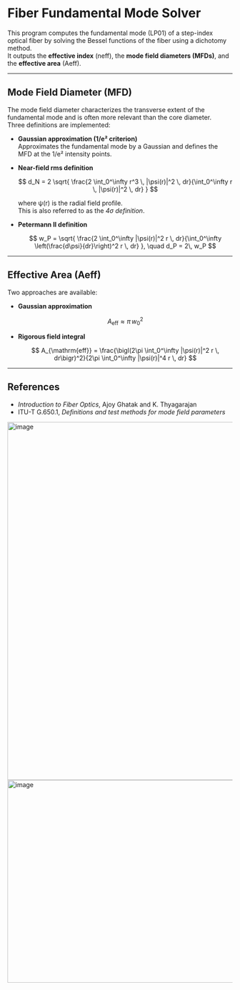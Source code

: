 # Fiber Fundamental Mode Solver

This program computes the fundamental mode (LP01) of a step-index optical fiber by solving the Bessel functions of the fiber using a dichotomy method.  
It outputs the **effective index** (neff), the **mode field diameters (MFDs)**, and the **effective area** (Aeff).

---

## Mode Field Diameter (MFD)

The mode field diameter characterizes the transverse extent of the fundamental mode and is often more relevant than the core diameter.  
Three definitions are implemented:

- **Gaussian approximation (1/e² criterion)**  
  Approximates the fundamental mode by a Gaussian and defines the MFD at the 1/e² intensity points.

- **Near-field rms definition**  

  $$
  d_N = 2 \sqrt{ \frac{2 \int_0^\infty r^3 \, |\psi(r)|^2 \, dr}{\int_0^\infty r \, |\psi(r)|^2 \, dr} }
  $$

  where ψ(r) is the radial field profile.  
  This is also referred to as the *4σ definition*.

- **Petermann II definition**  

  $$
  w_P = \sqrt{ \frac{2 \int_0^\infty |\psi(r)|^2 r \, dr}{\int_0^\infty \left(\frac{d\psi}{dr}\right)^2 r \, dr} }, \quad
  d_P = 2\, w_P
  $$

---

## Effective Area (Aeff)

Two approaches are available:

- **Gaussian approximation**  

  $$
  A_{\mathrm{eff}} \approx \pi \, w_0^2
  $$

- **Rigorous field integral**  

  $$
  A_{\mathrm{eff}} = \frac{\bigl(2\pi \int_0^\infty |\psi(r)|^2 r \, dr\bigr)^2}{2\pi \int_0^\infty |\psi(r)|^4 r \, dr}
  $$

---

## References

- *Introduction to Fiber Optics*, Ajoy Ghatak and K. Thyagarajan  
- ITU-T G.650.1, *Definitions and test methods for mode field parameters*



<img width="963" height="802" alt="image" src="https://github.com/user-attachments/assets/e26d0342-f6e2-4d78-92f9-d0c15b512c59" />
<img width="787" height="454" alt="image" src="https://github.com/user-attachments/assets/ef40b564-fdd0-434d-a501-a3e7c46f38c3" />

